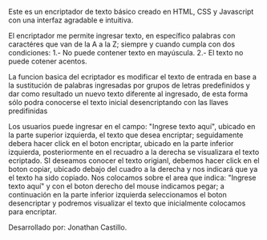Este es un encriptador de texto básico creado en HTML, CSS y Javascript con una interfaz agradable e intuitiva.

El encriptador me permite ingresar texto, en específico palabras con caractéres que van de la A a la Z; siempre y cuando cumpla con dos condiciones:
1.- No puede contener texto en mayúscula.
2.- El texto no puede cotener acentos.

La funcion basica del ecriptador es modificar el texto de entrada en base a la sustitución de palabras ingresadas por grupos de letras predefinidos y dar como resultado un nuevo texto diferente al ingresado, de esta forma sólo podra conocerse el texto inicial desencriptando con las llaves predifinidas

Los usuarios puede ingresar en el campo: "Ingrese texto aquí", ubicado en la parte superior izquierda, el texto que desea encriptar; seguidamente debera hacer click en el boton encriptar, ubicado en la parte inferior izquierda, posteriormente en el recuadro a la derecha se visualizara el texto ecriptado.
SI deseamos conocer el texto origianl, debemos hacer click en el boton copiar, ubicado debajo del cuadro a la derecha y nos indicará que ya el texto ha sido copiado.
Nos colocamos sobre el area que indica: "Ingrese texto aquí" y con el boton derecho del mouse indicamos pegar; a continuación en la parte inferior izquierda seleccionamos el boton desencriptar y podremos visualizar el texto que inicialmente colocamos para encriptar.

Desarrollado por: Jonathan Castillo.
